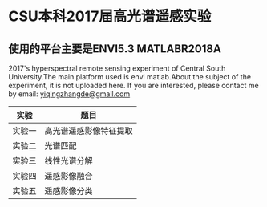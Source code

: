 # CSU本科2017届高光谱遥感实验
## 使用的平台主要是ENVI5.3 MATLABR2018A
2017's hyperspectral remote sensing experiment of Central South University.The main platform used is envi matlab.About the subject of the experiment, it is not uploaded here. If you are interested, please contact me by email: yiqingzhangde@gmail.com

实验|题目
-|-
实验一|高光谱遥感影像特征提取
实验二|光谱匹配
实验三|线性光谱分解
实验四|遥感影像融合
实验五|遥感影像分类